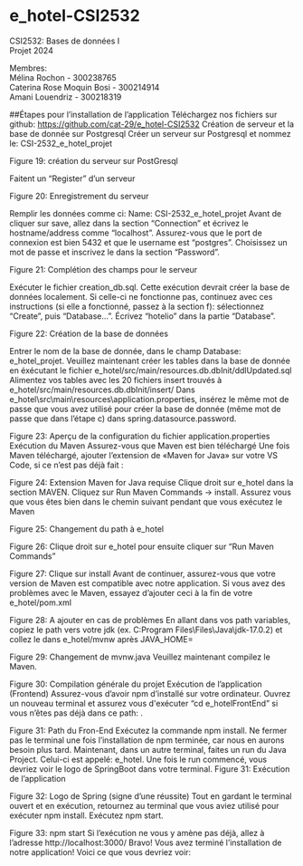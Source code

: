 # e_hotel-CSI2532
CSI2532: Bases de données I\
Projet 2024

Membres:\
Mélina Rochon - 300238765\
Caterina Rose Moquin Bosi - 300214914\
Amani Louendriz - 300218319

##Étapes pour l’installation de l’application
Téléchargez nos fichiers sur github: https://github.com/cat-29/e_hotel-CSI2532
Création de serveur et la base de donnée sur Postgresql
Créer un serveur sur Postgresql et nommez le: CSI-2532_e_hotel_projet 


Figure 19: création du serveur sur PostGresql

Faitent un “Register” d’un serveur

Figure 20: Enregistrement du serveur

Remplir les données comme ci: Name: CSI-2532_e_hotel_projet
Avant de cliquer sur save, allez dans la section “Connection” et écrivez le hostname/address comme “localhost”. Assurez-vous que le port de connexion est bien 5432 et que le username est “postgres”. Choisissez un mot de passe et inscrivez le dans la section “Password”.


Figure 21: Complétion des champs pour le serveur

Exécuter le fichier creation_db.sql. Cette exécution devrait créer la base de données localement. Si celle-ci ne fonctionne pas, continuez avec ces instructions (si elle a fonctionné, passez à la section f): sélectionnez “Create”, puis “Database…”. Écrivez “hotelio” dans la partie “Database”.


Figure 22: Création de la base de données

Entrer le nom de la base de donnée, dans le champ Database: e_hotel_projet. 
Veuillez maintenant créer les tables dans la base de donnée en éxécutant le fichier e_hotel/src/main/resources.db.dbInit/ddlUpdated.sql 
Alimentez vos tables avec les 20 fichiers insert trouvés à e_hotel/src/main/resources.db.dbInit/insert/
Dans e_hotel\src\main\resources\application.properties, insérez le même mot de passe que vous avez utilisé pour créer la base de donnée (même mot de passe que dans l’étape c) dans spring.datasource.password.

Figure 23: Aperçu de la configuration du fichier application.properties
Exécution du Maven
Assurez-vous que Maven est bien téléchargé 
Une fois Maven téléchargé, ajouter l’extension de «Maven for Java» sur votre VS Code, si ce n’est pas déjà fait : 

Figure 24: Extension Maven for Java requise
Clique droit sur e_hotel dans la section MAVEN. Cliquez sur Run Maven Commands -> install. Assurez vous que vous êtes bien dans le chemin suivant pendant que vous exécutez le Maven

Figure 25: Changement du path à e_hotel

Figure 26: Clique droit sur e_hotel pour ensuite cliquer sur “Run Maven Commands”


Figure 27: Clique sur install 
Avant de continuer, assurez-vous que votre version de Maven est compatible avec notre application.
Si vous avez des problèmes avec le Maven, essayez d’ajouter ceci à la fin de votre e_hotel/pom.xml

Figure 28: A ajouter en cas de problèmes
En allant dans vos path variables, copiez le path vers votre jdk (ex. C:Program Files\Files\Java\jdk-17.0.2) et collez le dans e_hotel/mvnw après JAVA_HOME=


Figure 29: Changement de mvnw.java
Veuillez maintenant compilez le Maven. 

Figure 30: Compilation générale du projet
Exécution de l’application (Frontend)
Assurez-vous d’avoir npm d’installé sur votre ordinateur. 
Ouvrez un nouveau terminal et assurez vous d'exécuter “cd e_hotelFrontEnd” si vous n’êtes pas déjà dans ce path: . 

Figure 31: Path du Fron-End
Exécutez la commande npm install. Ne fermer pas le terminal une fois l’installation de npm terminée, car nous en aurons besoin plus tard. 
Maintenant, dans un autre terminal, faites un run du Java Project. Celui-ci est appelé: e_hotel. Une fois le run commencé, vous devriez voir le logo de SpringBoot dans votre terminal.
Figure 31: Exécution de l’application

Figure 32: Logo de Spring (signe d’une réussite)
Tout en gardant le terminal ouvert et en exécution, retournez au terminal que vous aviez utilisé pour exécuter npm install. 
Exécutez npm start.

Figure 33: npm start
Si l’exécution ne vous y amène pas déjà, allez à l’adresse http://localhost:3000/
Bravo! Vous avez terminé l’installation de notre application! Voici ce que vous devriez voir:

